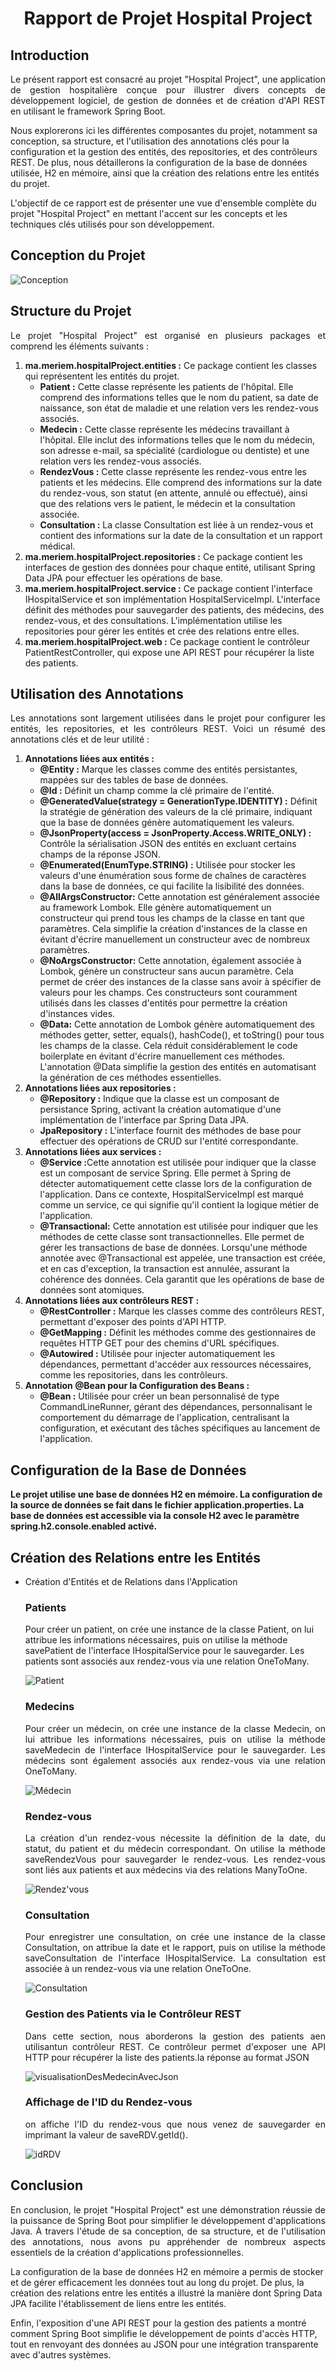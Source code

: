 <h1 style="text-align: center;">Rapport de Projet Hospital Project</h1>
<h2>Introduction</h2>
<p style="text-align: justify; text-justify: inter-word;">Le présent rapport est consacré au projet 
"Hospital Project", une application de gestion
hospitalière conçue pour illustrer divers concepts de développement logiciel,
de gestion de données et de création d'API REST en utilisant le framework Spring Boot.
<br>

Nous explorerons ici les différentes composantes du projet, notamment sa conception, 
sa structure, et l'utilisation des annotations clés pour la configuration et la gestion 
des entités, des repositories, et des contrôleurs REST. De plus, nous détaillerons la 
configuration de la base de données utilisée, H2 en mémoire, ainsi que la création des 
relations entre les entités du projet.

L'objectif de ce rapport est de présenter une vue d'ensemble complète du projet 
"Hospital Project" en mettant l'accent sur les concepts et les techniques clés utilisés 
pour son développement.</p>
<h2>Conception du Projet</h2>
<img src="captures/conception.PNG" alt="Conception">
<h2>Structure du Projet</h2>
<p style="text-align: justify; text-justify: inter-word;">Le projet "Hospital Project" est organisé en plusieurs packages et comprend les éléments suivants :</p>
<ol>
  <li><strong>ma.meriem.hospitalProject.entities :</strong>
    Ce package contient les classes qui représentent les entités du projet.
    <ul>
      <li><strong>Patient :</strong> Cette classe représente les patients de l'hôpital. Elle comprend des informations telles que le nom du patient, sa date de naissance, son état de maladie et une relation vers les rendez-vous associés.</li>
      <li><strong>Medecin :</strong> Cette classe représente les médecins travaillant à l'hôpital. Elle inclut des informations telles que le nom du médecin, son adresse e-mail, sa spécialité (cardiologue ou dentiste) et une relation vers les rendez-vous associés.</li>
      <li><strong>RendezVous :</strong> Cette classe représente les rendez-vous entre les patients et les médecins. Elle comprend des informations sur la date du rendez-vous, son statut (en attente, annulé ou effectué), ainsi que des relations vers le patient, le médecin et la consultation associée.</li>
      <li><strong>Consultation :</strong> La classe Consultation est liée à un rendez-vous et contient des informations sur la date de la consultation et un rapport médical.</li>
    </ul>
  </li>

  <li><strong>ma.meriem.hospitalProject.repositories :</strong>
    Ce package contient les interfaces de gestion des données pour chaque entité, utilisant Spring Data JPA pour effectuer les opérations de base.
  </li>

  <li><strong>ma.meriem.hospitalProject.service :</strong> Ce package contient l'interface IHospitalService et son implémentation HospitalServiceImpl. L'interface définit des méthodes pour sauvegarder des patients, des médecins, des rendez-vous, et des consultations. L'implémentation utilise les repositories pour gérer les entités et crée des relations entre elles.</li>

  <li><strong>ma.meriem.hospitalProject.web :</strong> Ce package contient le contrôleur PatientRestController, qui expose une API REST pour récupérer la liste des patients.</li>
</ol>

<h2>Utilisation des Annotations</h2>
<p style="text-align: justify; text-justify: inter-word;" >Les annotations sont largement utilisées dans le projet pour configurer les entités, les repositories, et les contrôleurs REST. Voici un résumé des annotations clés et de leur utilité :</p>
<ol>
  <li><strong>Annotations liées aux entités :</strong>
    <ul>
      <li><strong>@Entity :</strong> Marque les classes comme des entités persistantes, mappées sur des tables de base de données.</li>
      <li><strong>@Id :</strong> Définit un champ comme la clé primaire de l'entité.</li>
      <li><strong>@GeneratedValue(strategy = GenerationType.IDENTITY) :</strong> Définit la stratégie de génération des valeurs de la clé primaire, indiquant que la base de données génère automatiquement les valeurs.</li>
      <li><strong>@JsonProperty(access = JsonProperty.Access.WRITE_ONLY) :</strong> Contrôle la sérialisation JSON des entités en excluant certains champs de la réponse JSON.</li>
      <li><strong>@Enumerated(EnumType.STRING) :</strong> Utilisée pour stocker 
les valeurs d'une énumération sous forme de chaînes de caractères dans la base
de données, ce qui facilite la lisibilité des données.</li>
<li><strong>@AllArgsConstructor:</strong> Cette annotation est généralement associée au framework Lombok. 
 Elle génère automatiquement un constructeur qui prend tous les champs 
 de la classe en tant que paramètres. Cela simplifie la création d'instances de
 la classe en évitant d'écrire manuellement 
 un constructeur avec de nombreux paramètres.</li>
<li><strong>@NoArgsConstructor:</strong> Cette annotation, également associée à Lombok, génère
un constructeur sans aucun paramètre. Cela permet de créer des instances de la classe sans avoir 
à spécifier de valeurs pour les champs. Ces constructeurs sont couramment utilisés dans les 
classes d'entités pour permettre la création d'instances vides.
</li>
<li><strong>@Data:</strong>  Cette annotation de Lombok génère automatiquement des méthodes
getter, setter, equals(), hashCode(), et toString() pour tous les champs de la classe. Cela réduit
considérablement le code boilerplate en évitant d'écrire manuellement ces méthodes. 
L'annotation @Data simplifie la gestion des entités en automatisant la génération de ces
méthodes essentielles.
</li>
</ul>
  </li>

  <li><strong>Annotations liées aux repositories :</strong>
    <ul>
      <li><strong>@Repository :</strong> Indique que la classe est un composant de persistance Spring, activant la création automatique d'une implémentation de l'interface par Spring Data JPA.</li>
      <li><strong>JpaRepository :</strong> L'interface fournit des méthodes de base pour effectuer des opérations de CRUD sur l'entité correspondante.</li>
    </ul>
  </li>
<li><strong>Annotations liées aux services :</strong>
    <ul>
      <li><strong>@Service :</strong>Cette annotation est utilisée pour indiquer que la classe est un composant de service Spring. Elle permet à Spring de détecter automatiquement cette classe lors de la configuration de l'application. Dans ce contexte, HospitalServiceImpl est marqué comme un service, ce qui signifie qu'il contient la logique métier de l'application.</li>
      <li><strong>@Transactional:</strong> Cette annotation est utilisée pour indiquer que les méthodes de cette classe sont transactionnelles. Elle permet de gérer les transactions de base de données. Lorsqu'une méthode annotée avec @Transactional est appelée, une transaction est créée, et en cas d'exception, la transaction est annulée, assurant la cohérence des données. Cela garantit que les opérations de base de données sont atomiques.</li>
    </ul>
  </li>

  <li><strong>Annotations liées aux contrôleurs REST :</strong>
    <ul>
      <li><strong>@RestController :</strong> Marque les classes comme des contrôleurs REST, permettant d'exposer des points d'API HTTP.</li>
      <li><strong>@GetMapping :</strong> Définit les méthodes comme des gestionnaires de requêtes HTTP GET pour des chemins d'URL spécifiques.</li>
      <li><strong>@Autowired :</strong> Utilisée pour injecter automatiquement les dépendances, permettant d'accéder aux ressources nécessaires, comme les repositories, dans les contrôleurs.</li>
    </ul>
  </li>

  <li><strong>Annotation @Bean pour la Configuration des Beans :</strong>
    <ul>
      <li><strong>@Bean :</strong> Utilisée pour créer un bean personnalisé de type CommandLineRunner, gérant des dépendances, personnalisant le comportement du démarrage de l'application, centralisant la configuration, et exécutant des tâches spécifiques au lancement de l'application.</li>
    </ul>
  </li>
</ol>
<h2>Configuration de la Base de Données</h2>
<b>Le projet utilise une base de données H2 en mémoire. La configuration de la source de données se fait dans le fichier application.properties. La base de données est accessible via la console H2 avec le paramètre spring.h2.console.enabled activé.</b>
<h2>Création des Relations entre les Entités</h2>

<ul>
<li> Création d'Entités et de Relations dans l'Application </li>
<h3>Patients</h3>
<p>Pour créer un patient, on crée une instance de la classe Patient, on lui attribue les informations nécessaires, puis on utilise la méthode savePatient de l'interface IHospitalService pour le sauvegarder. Les patients sont associés aux rendez-vous via une relation OneToMany.</p>
<img src="captures/patient_db.PNG" alt="Patient">
<h3>Medecins</h3>
<p style="text-align: justify; text-justify: inter-word;">Pour créer un médecin, on crée une instance de la classe Medecin, on lui attribue les informations nécessaires, puis on utilise la méthode saveMedecin de l'interface IHospitalService pour le sauvegarder. Les médecins sont également associés aux rendez-vous via une relation OneToMany.</p>
<img src="captures/medecin_db.PNG" alt="Médecin">
<h3>Rendez-vous</h3>
<p style="text-align: justify; text-justify: inter-word;">La création d'un rendez-vous nécessite la définition de la date, du statut, du patient et du médecin correspondant. On utilise la méthode saveRendezVous pour sauvegarder le rendez-vous. Les rendez-vous sont liés aux patients et aux médecins via des relations ManyToOne.</p>
<img src="captures/rendez_vous_db.PNG" alt="Rendez'vous">
<h3>Consultation</h3>
<p style="text-align: justify; text-justify: inter-word;">Pour enregistrer une consultation, on crée une instance de la classe Consultation, on attribue la date et le rapport, puis on utilise la méthode saveConsultation de l'interface IHospitalService. La consultation est associée à un rendez-vous via une relation OneToOne.</p>
<img src="captures/consultaion.PNG" alt="Consultation">
<h3>Gestion des Patients via le Contrôleur REST</h3>
<p style="text-align: justify; text-justify: inter-word;">Dans cette section, nous aborderons la gestion des 
patients aen utilisantun contrôleur REST. Ce contrôleur permet d'exposer une API HTTP pour récupérer la
liste des patients.la réponse au format JSON</p>
<img src="captures/visualisationDesMedecinAvecJson.PNG" alt="visualisationDesMedecinAvecJson">
<h3>Affichage de l'ID du Rendez-vous</h3>
<p style="text-align: justify; text-justify: inter-word;"> on affiche l'ID du rendez-vous que nous venez de sauvegarder en imprimant la valeur de saveRDV.getId(). </p>
<img src="captures/idRDV.PNG" alt="idRDV">
</ul>
<h2>Conclusion</h2>
<p style="text-align: justify; text-justify: inter-word;">En conclusion, le projet "Hospital Project" est une démonstration réussie de
la puissance de Spring Boot pour simplifier le développement d'applications Java.
À travers l'étude de sa conception, de sa structure,
et de l'utilisation des annotations, nous avons pu 
appréhender de nombreux aspects essentiels de la création d'applications professionnelles.<br>

La configuration de la base de données H2 en mémoire a permis de stocker et de gérer
efficacement les données tout au long du projet. De plus, la création des relations entre
les entités a illustré la manière dont Spring Data JPA facilite l'établissement de liens
entre les entités.<br>

Enfin, l'exposition d'une API REST pour la gestion des patients a montré
comment Spring Boot simplifie le développement de points d'accès HTTP,
tout en renvoyant des données au 
JSON pour une intégration transparente avec d'autres systèmes.</p>

